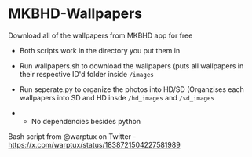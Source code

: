 # MKBHD-Wallpapers
Download all of the wallpapers from MKBHD app for free

- Both scripts work in the directory you put them in
- Run wallpapers.sh to download the wallpapers (puts all wallpapers in their respective ID'd folder inside ```/images```
- Run seperate.py to organize the photos into HD/SD (Organzises each wallpapers into SD and HD insde ```/hd_images``` and ```/sd_images```

- - No dependencies besides python

Bash script from @warptux on Twitter - https://x.com/warptux/status/1838721504227581989
